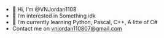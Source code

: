- 👋 Hi, I’m @VNJordan1108
- 👀 I’m interested in Something idk
- 🌱 I’m currently learning Python, Pascal, C++, A litte of C#
- Contact me on vnjordan110807@gmail.com
